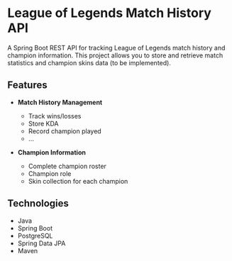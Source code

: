 # League of Legends Match History API

A Spring Boot REST API for tracking League of Legends match history and champion information. This project allows you to store and retrieve match statistics and champion skins data (to be implemented).

## Features

- **Match History Management**
  - Track wins/losses
  - Store KDA
  - Record champion played
  - ... 

- **Champion Information**
  - Complete champion roster
  - Champion role
  - Skin collection for each champion

## Technologies

- Java
- Spring Boot
- PostgreSQL
- Spring Data JPA
- Maven

